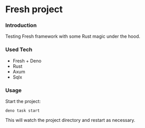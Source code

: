 # Fresh project

### Introduction

Testing Fresh framework with some Rust magic under the hood.

### Used Tech

* Fresh + Deno
* Rust 
* Axum
* Sqlx

### Usage

Start the project:

```
deno task start
```

This will watch the project directory and restart as necessary.
